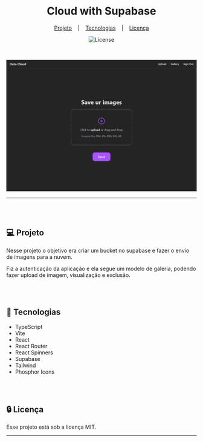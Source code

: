 <h1 align="center">Cloud with Supabase</h1>

<div align="center">

[Projeto](#projeto)
&nbsp;&nbsp;&nbsp;|&nbsp;&nbsp;&nbsp;
[Tecnologias](#tecnologias)
&nbsp;&nbsp;&nbsp;|&nbsp;&nbsp;&nbsp;
[Licença](#license)

</div>

<p align="center">
  <img alt="License" src="https://img.shields.io/static/v1?label=license&message=MIT&color=49AA26&labelColor=000000">
</p>

<br>

<div align="center">

![Preview](assets/images/Preview.png)

</div>

<hr>
<br>
<br>

## 💻 Projeto <a name = "projeto"></a>

Nesse projeto o objetivo era criar um bucket no supabase e fazer o envio de imagens para a nuvem.

Fiz a autenticação da aplicação e ela segue um modelo de galeria, podendo fazer upload de imagem, visualização e exclusão.

<br>
<br>

## 🚀 Tecnologias <a name = "tecnologias"></a>

- TypeScript
- Vite
- React
- React Router
- React Spinners
- Supabase
- Tailwind
- Phosphor Icons

<br>
<br>

## 🔒 Licença

Esse projeto está sob a licença MIT.

<hr>

